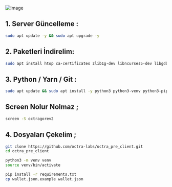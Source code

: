 ![image](https://github.com/user-attachments/assets/0d8ec782-edf6-4ce2-a75b-4ee08589afe7)

## 1. Server Güncelleme : 

```bash
sudo apt update -y && sudo apt upgrade -y
```
## 2. Paketleri İndirelim:

```bash
sudo apt install htop ca-certificates zlib1g-dev libncurses5-dev libgdbm-dev libnss3-dev tmux iptables curl nvme-cli git wget make jq libleveldb-dev build-essential pkg-config ncdu tar clang bsdmainutils lsb-release libssl-dev libreadline-dev libffi-dev jq gcc screen file nano btop unzip lz4 -y
```

## 3. Python / Yarn / Git : 

```bash
sudo apt update && sudo apt install -y python3 python3-venv python3-pip git yarn && curl -sS https://dl.yarnpkg.com/debian/pubkey.gpg | sudo apt-key add - && echo "deb https://dl.yarnpkg.com/debian/ stable main" | sudo tee /etc/apt/sources.list.d/yarn.list && sudo apt update && sudo apt install -y yarn
```

## Screen Nolur Nolmaz ;

```bash
screen -S octragorev2
```

## 4. Dosyaları Çekelim ; 


```bash
git clone https://github.com/octra-labs/octra_pre_client.git
cd octra_pre_client
```
```bash
python3 -m venv venv
source venv/bin/activate
```
```bash
pip install -r requirements.txt
cp wallet.json.example wallet.json
```
